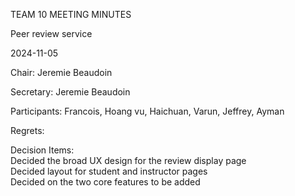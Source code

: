 TEAM 10 MEETING MINUTES

Peer review service

2024-11-05

Chair: Jeremie Beaudoin

Secretary: Jeremie Beaudoin

Participants: Francois, Hoang vu, Haichuan, Varun, Jeffrey, Ayman

Regrets:

Decision Items:
<br>Decided the broad UX design for the review display page
<br>Decided layout for student and instructor pages
<br>Decided on the two core features to be added


